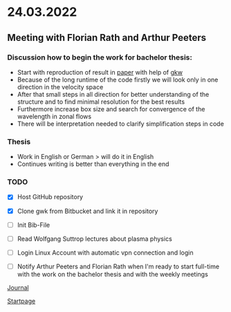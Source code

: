 # 24.03.2022

## Meeting with Florian Rath and Arthur Peeters

### Discussion how to begin the work for bachelor thesis:

* Start with reproduction of result in [paper](/bibliography/Peeters%2C%20Rath%2C%20Buchholz%20-%20Gradient-driven%20flux-tube%20simulations%20of%20ion%20temperature%20gradient%20turbulence%20close%20to%20the%20non-linear%20threshold%20(Paper%2C%202016).pdf) with help of [gkw](/gkw/)
* Because of the long runtime of the code firstly we will look only in one direction in the velocity space
* After that small steps in all direction for better understanding of the structure and to find minimal resolution for the best results 
* Furthermore increase box size and search for convergence of the wavelength in zonal flows
* There will be interpretation needed to clarify simplification steps in code

### Thesis
* Work in English or German > will do it in English
* Continues writing is better than everything in the end

[comment]: <> (TODO: #1 @ManeLippert Todo 24.03.2022)
### TODO
- [x] Host GitHub repository
- [x] Clone gwk from Bitbucket and link it in repository
- [ ] Init Bib-File
- [ ] Read Wolfgang Suttrop lectures about plasma physics
- [ ] Login Linux Account with automatic vpn connection and login
- [ ] Notify Arthur Peeters and Florian Rath when I'm ready to start full-time with the work on the bachelor thesis and with the weekly meetings


[Journal](/journal/JOURNAL.md)

[Startpage](/README.md)